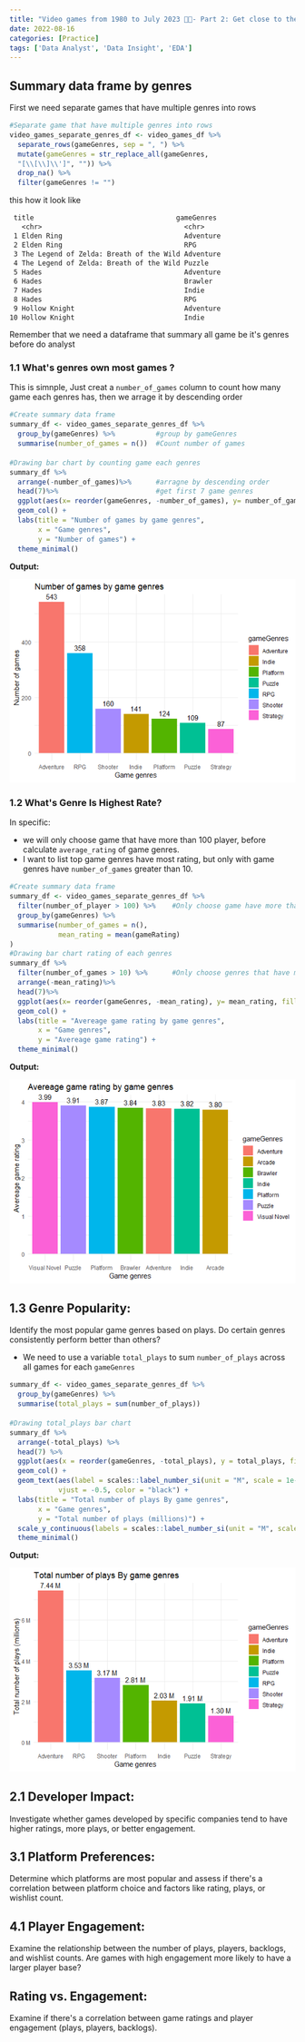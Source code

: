 ```yaml
---
title: "Video games from 1980 to July 2023 👾👾- Part 2: Get close to the factors"
date: 2022-08-16
categories: [Practice]
tags: ['Data Analyst', 'Data Insight', 'EDA']
---
```

## Summary data frame by genres
First we need separate games that have multiple genres into rows
```R
#Separate game that have multiple genres into rows
video_games_separate_genres_df <- video_games_df %>%
  separate_rows(gameGenres, sep = ", ") %>%
  mutate(gameGenres = str_replace_all(gameGenres, 
  "[\\[\\]\\']", "")) %>%
  drop_na() %>%
  filter(gameGenres != "")
```
this how it look like
```
 title                                   gameGenres
   <chr>                                   <chr>     
 1 Elden Ring                              Adventure 
 2 Elden Ring                              RPG       
 3 The Legend of Zelda: Breath of the Wild Adventure 
 4 The Legend of Zelda: Breath of the Wild Puzzle    
 5 Hades                                   Adventure 
 6 Hades                                   Brawler   
 7 Hades                                   Indie     
 8 Hades                                   RPG       
 9 Hollow Knight                           Adventure 
10 Hollow Knight                           Indie     
```
Remember that we need a dataframe that summary all game be it's genres before do analyst
### 1.1 What's genres own most games ?
This is simnple, Just creat a `number_of_games` column to count how many game each genres has, then we arrage it  by descending order
```R
#Create summary data frame
summary_df <- video_games_separate_genres_df %>%  
  group_by(gameGenres) %>%          #group by gameGenres
  summarise(number_of_games = n())  #Count number of games

#Drawing bar chart by counting game each genres
summary_df %>%
  arrange(-number_of_games)%>%      #arragne by descending order
  head(7)%>%                        #get first 7 game genres
  ggplot(aes(x= reorder(gameGenres, -number_of_games), y= number_of_games, fill = gameGenres)) +
  geom_col() + 
  labs(title = "Number of games by game genres",
       x = "Game genres",
       y = "Number of games") +
  theme_minimal()
```
**Output:**

![image tooltip here](/assets/images/EDA1/Rplot_EDA1_1.1.png)

### 1.2 What's Genre Is Highest Rate?
 In specific:
- we will only choose game that have more than 100 player, before calculate `average_rating` of game genres.
- I want to list top game genres have most rating, but only with game genres have `number_of_games` greater than 10.
```R
#Create summary data frame
summary_df <- video_games_separate_genres_df %>%
  filter(number_of_player > 100) %>%    #Only choose game have more than 100 player
  group_by(gameGenres) %>%
  summarise(number_of_games = n(), 
            mean_rating = mean(gameRating)
)
#Drawing bar chart rating of each genres
summary_df %>%
  filter(number_of_games > 10) %>%      #Only choose genres that have more than 10 game
  arrange(-mean_rating)%>%
  head(7)%>%
  ggplot(aes(x= reorder(gameGenres, -mean_rating), y= mean_rating, fill = gameGenres)) +
  geom_col() + 
  labs(title = "Avereage game rating by game genres",
       x = "Game genres",
       y = "Avereage game rating") +
  theme_minimal()
```

**Output:**

![image tooltip here](/assets/images/EDA1/Rplot_EDA1_1.2.png)

## 1.3 Genre Popularity:

Identify the most popular game genres based on plays. Do certain genres consistently perform better than others?
- We need to use a variable `total_plays` to sum `number_of_plays` across all games for each `gameGenres`


```R
summary_df <- video_games_separate_genres_df %>%  
  group_by(gameGenres) %>%
  summarise(total_plays = sum(number_of_plays))

#Drawing total_plays bar chart
summary_df %>%
  arrange(-total_plays) %>%
  head(7) %>%
  ggplot(aes(x = reorder(gameGenres, -total_plays), y = total_plays, fill = gameGenres)) +
  geom_col() +
  geom_text(aes(label = scales::label_number_si(unit = "M", scale = 1e-6)(total_plays)),
            vjust = -0.5, color = "black") +
  labs(title = "Total number of plays By game genres",
       x = "Game genres",
       y = "Total number of plays (millions)") +
  scale_y_continuous(labels = scales::label_number_si(unit = "M", scale = 1e-6)) +
  theme_minimal()

```

**Output:**

![image tooltip here](/assets/images/EDA1/Rplot_EDA1_1.3.png)

## 2.1 Developer Impact:

Investigate whether games developed by specific companies tend to have higher ratings, more plays, or better engagement.
## 3.1 Platform Preferences:

Determine which platforms are most popular and assess if there's a correlation between platform choice and factors like rating, plays, or wishlist count.
## 4.1 Player Engagement:

Examine the relationship between the number of plays, players, backlogs, and wishlist counts. Are games with high engagement more likely to have a larger player base?

## Rating vs. Engagement:

Examine if there's a correlation between game ratings and player engagement (plays, players, backlogs).

